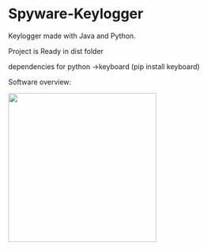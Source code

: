 # Spyware-Keylogger
Keylogger made with Java and Python.

Project is Ready in dist folder

dependencies for python 
  ->keyboard (pip install keyboard)
  
Software overview:

<img src="https://user-images.githubusercontent.com/77362219/156875569-3ee81cf4-3ee9-4994-b037-c2a9f32c3680.png" width=300 heigh=1024>
